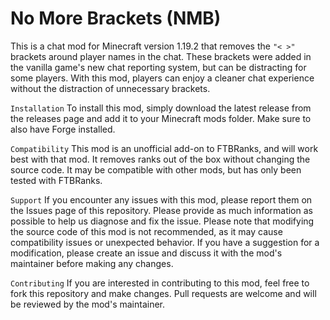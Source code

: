 # No More Brackets (NMB)
This is a chat mod for Minecraft version 1.19.2 that removes the ``"< >"`` brackets around player names in the chat. These brackets were added in the vanilla game's new chat reporting system, but can be distracting for some players. With this mod, players can enjoy a cleaner chat experience without the distraction of unnecessary brackets.

``Installation``
To install this mod, simply download the latest release from the releases page and add it to your Minecraft mods folder. Make sure to also have Forge installed.

``Compatibility``
This mod is an unofficial add-on to FTBRanks, and will work best with that mod. It removes ranks out of the box without changing the source code. It may be compatible with other mods, but has only been tested with FTBRanks.

``Support``
If you encounter any issues with this mod, please report them on the Issues page of this repository. Please provide as much information as possible to help us diagnose and fix the issue. Please note that modifying the source code of this mod is not recommended, as it may cause compatibility issues or unexpected behavior. If you have a suggestion for a modification, please create an issue and discuss it with the mod's maintainer before making any changes.

``Contributing``
    If you are interested in contributing to this mod, feel free to fork this repository and make changes. Pull requests are welcome and will be reviewed by the mod's maintainer.

